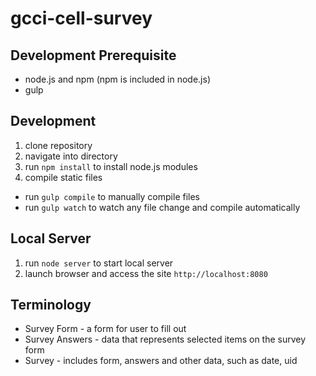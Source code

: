 # gcci-cell-survey

## Development Prerequisite
- node.js and npm (npm is included in node.js)
- gulp

## Development
1. clone repository
2. navigate into directory
3. run `npm install` to install node.js modules
4. compile static files
  - run `gulp compile` to manually compile files
  - run `gulp watch` to watch any file change and compile automatically

## Local Server
1. run `node server` to start local server
2. launch browser and access the site `http://localhost:8080`

## Terminology
- Survey Form - a form for user to fill out
- Survey Answers - data that represents selected items on the survey form
- Survey - includes form, answers and other data, such as date, uid
